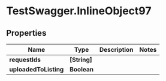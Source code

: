 # TestSwagger.InlineObject97

## Properties

Name | Type | Description | Notes
------------ | ------------- | ------------- | -------------
**requestIds** | **[String]** |  | 
**uploadedToListing** | **Boolean** |  | 



